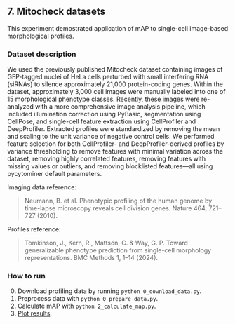 ## 7. Mitocheck datasets

This experiment demostrated application of mAP to single-cell image-based morphological profiles.

### Dataset description

We used the previously published Mitocheck dataset containing images of GFP-tagged nuclei of HeLa cells perturbed with small interfering RNA (siRNAs) to silence approximately 21,000 protein-coding genes. Within the dataset, approximately 3,000 cell images were manually labeled into one of 15 morphological phenotype classes. Recently, these images were re-analyzed with a more comprehensive image analysis pipeline, which included illumination correction using PyBasic, segmentation using CellPose, and single-cell feature extraction using CellProfiler and DeepProfiler. Extracted profiles were standardized by removing the mean and scaling to the unit variance of negative control cells. We performed feature selection for both CellProfiler- and DeepProfiler-derived profiles by variance thresholding to remove features with minimal variation across the dataset, removing highly correlated features, removing features with missing values or outliers, and removing blocklisted features—all using pycytominer default parameters.

Imaging data reference:
> Neumann, B. et al. Phenotypic profiling of the human genome by time-lapse microscopy reveals cell division genes. Nature 464, 721–727 (2010).

Profiles reference:
> Tomkinson, J., Kern, R., Mattson, C. & Way, G. P. Toward generalizable phenotype prediction from single-cell morphology representations. BMC Methods 1, 1–14 (2024).

### How to run

0. Download profiling data by running `python 0_download_data.py`.
1. Preprocess data with `python 0_prepare_data.py`.
2. Calculate mAP with `python 2_calculate_map.py`.
3. [Plot results](./3_plot_map.ipynb).
